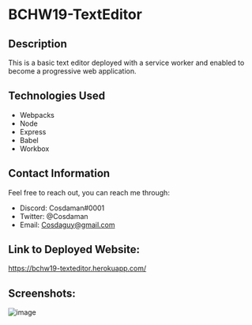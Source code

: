 # BCHW19-TextEditor

## Description  

This is a basic text editor deployed with a service worker and enabled to become a progressive web application.

## Technologies Used  

- Webpacks
- Node
- Express
- Babel
- Workbox

## Contact Information  

Feel free to reach out, you can reach me through:  
- Discord: Cosdaman#0001  
- Twitter: @Cosdaman  
- Email: Cosdaguy@gmail.com  

## Link to Deployed Website:  

https://bchw19-texteditor.herokuapp.com/

## Screenshots:  

![image](https://user-images.githubusercontent.com/3162991/152244196-5acb3b65-6610-40b1-9727-413296a74c5c.png)
